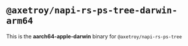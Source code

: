 # `@axetroy/napi-rs-ps-tree-darwin-arm64`

This is the **aarch64-apple-darwin** binary for `@axetroy/napi-rs-ps-tree`
